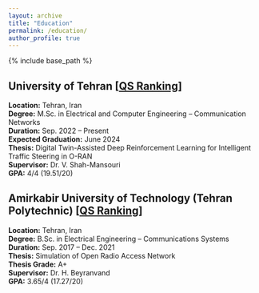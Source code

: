```yaml
---
layout: archive
title: "Education"
permalink: /education/
author_profile: true
---
```

{% include base_path %}


## University of Tehran [[QS Ranking](https://www.topuniversities.com/universities/university-tehran)]
**Location:** Tehran, Iran  
**Degree:** M.Sc. in Electrical and Computer Engineering – Communication Networks  
**Duration:** Sep. 2022 – Present  
**Expected Graduation:** June 2024  
**Thesis:** Digital Twin-Assisted Deep Reinforcement Learning for Intelligent Traffic Steering in O-RAN  
**Supervisor:** Dr. V. Shah-Mansouri  
**GPA:** 4/4 (19.51/20)

## Amirkabir University of Technology (Tehran Polytechnic) [[QS Ranking](https://www.topuniversities.com/universities/amirkabir-university-technology)]
**Location:** Tehran, Iran  
**Degree:** B.Sc. in Electrical Engineering – Communications Systems  
**Duration:** Sep. 2017 – Dec. 2021  
**Thesis:** Simulation of Open Radio Access Network  
**Thesis Grade:** A+  
**Supervisor:** Dr. H. Beyranvand  
**GPA:** 3.65/4 (17.27/20)
